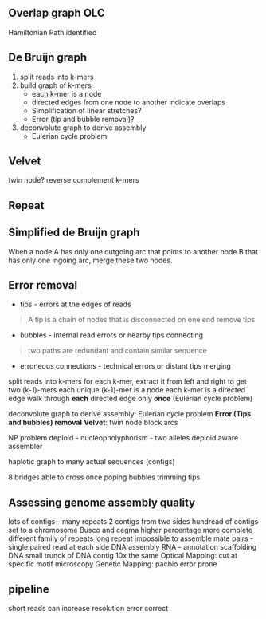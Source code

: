## Overlap graph OLC
Hamiltonian Path identified
## De Bruijn graph
1. split reads into k-mers
2. build graph of k-mers
	* each k-mer is a node
	* directed edges from one node to another indicate overlaps
	* Simplification of linear stretches?
	* Error (tip and bubble removal)?
3. deconvolute graph to derive assembly
	* Eulerian cycle problem
## Velvet
twin node?
reverse complement k-mers
## Repeat

## Simplified de Bruijn graph
When a node A has only one outgoing arc that points to another node B that has only one ingoing arc, merge these two nodes.
## Error removal
* tips - errors at the edges of reads
> A tip is a chain of nodes that is disconnected on one end
> remove tips
* bubbles - internal read errors or nearby tips connecting
> two paths are redundant and contain similar sequence
* erroneous connections - technical errors or distant tips merging
> 
split reads into k-mers
for each k-mer, extract it from left and right to get two (k-1)-mers
each unique (k-1)-mer is a node
each k-mer is a directed edge 
walk through **each** directed edge only **once** (Eulerian cycle problem)

deconvolute graph to derive assembly: Eulerian cycle problem
**Error (Tips and bubbles) removal**
**Velvet**: twin node block arcs 


NP problem 
deploid - nucleopholyphorism - two alleles
deploid aware assembler

haplotic
graph to many actual sequences (contigs)

8 bridges able to cross once
poping bubbles trimming tips

## Assessing genome assembly quality
lots of contigs - many repeats
2 contigs from two sides 
hundread of contigs set to a chromosome
Busco and cegma higher percentage more complete
 different family of repeats 
 long repeat impossible to assemble
 mate pairs - single paired read at each side
 DNA assembly
 RNA - annotation
 scaffolding DNA
 small trunck of DNA 
 contig
 10x the same
 Optical Mapping: cut at specific motif microscopy
 Genetic Mapping:
 pacbio error prone

## pipeline

 short reads can increase resolution 
 error correct 

<!--stackedit_data:
eyJoaXN0b3J5IjpbMTcxMDk1MzQxOCwxMzk3OTA3NTEyLC0xNT
M4MjUwMTkyLC0xNDE1MzIwNTk2LC0xODA2Mjk2NjI1LDIwMTI3
Mjc3NzEsLTE5MTAwNTIyOTEsLTExOTc3NjAwNCwtNTc1OTQzND
g3LC0xMjQ1OTgxOTExLC01Nzg0MjY3MTEsNTM2ODUxOTA1LDQz
ODczMTIwOSwxNDQzMDAzOTQzLC0xNDEwMjI0ODMsLTIwNDYwOT
Q5ODEsLTk0MDk2NjQzNiwtMTk2NzkxMTM3OCwyMDk2NDE3NDIy
LDIwMDAxMTgyODNdfQ==
-->